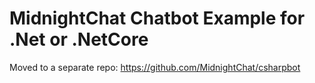 # MidnightChat Chatbot Example for .Net or .NetCore

Moved to a separate repo: https://github.com/MidnightChat/csharpbot
